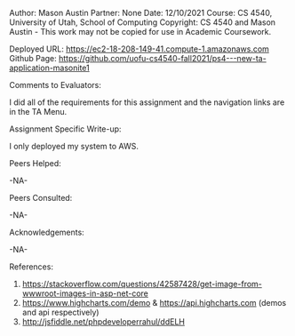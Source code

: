 ﻿Author:    Mason Austin
Partner:   None
Date:      12/10/2021
Course:    CS 4540, University of Utah, School of Computing
Copyright: CS 4540 and Mason Austin - This work may not be copied for use in Academic Coursework.

Deployed URL:  https://ec2-18-208-149-41.compute-1.amazonaws.com
Github Page:   https://github.com/uofu-cs4540-fall2021/ps4---new-ta-application-masonite1

Comments to Evaluators:

 I did all of the requirements for this assignment and the navigation links are in the TA Menu.
  

Assignment Specific Write-up:

 I only deployed my system to AWS.
  

Peers Helped:

  -NA-

Peers Consulted:

  -NA-

Acknowledgements:

-NA-

References:

   1. https://stackoverflow.com/questions/42587428/get-image-from-wwwroot-images-in-asp-net-core
   2. https://www.highcharts.com/demo & https://api.highcharts.com (demos and api respectively)
   3. http://jsfiddle.net/phpdeveloperrahul/ddELH 